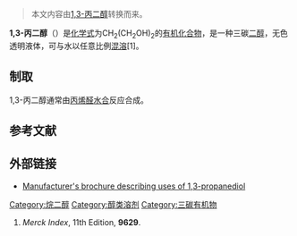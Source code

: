 > 本文内容由[1,3-丙二醇](https://zh.wikipedia.org/wiki/1,3-丙二醇)转换而来。


**1,3-丙二醇**（）是[化学式](../Page/化学式.md "wikilink")为CH<sub>2</sub>(CH<sub>2</sub>OH)<sub>2</sub>的[有机化合物](../Page/有机化合物.md "wikilink")，是一种三碳[二醇](https://zh.wikipedia.org/wiki/二醇 "wikilink")，无色透明液体，可与水以任意比例[混溶](https://zh.wikipedia.org/wiki/混溶 "wikilink")\[1\]。

## 制取

1,3-丙二醇通常由[丙烯醛](../Page/丙烯醛.md "wikilink")[水合](../Page/水合.md "wikilink")反应合成。

## 参考文献

## 外部链接

  - [Manufacturer's brochure describing uses of 1,3-propanediol](https://web.archive.org/web/20041227154049/http://www.shellchemicals.com/chemicals/pdf/pdo/brochure.pdf?section=our_products)

[Category:烷二醇](https://zh.wikipedia.org/wiki/Category:烷二醇 "wikilink") [Category:醇类溶剂](https://zh.wikipedia.org/wiki/Category:醇类溶剂 "wikilink") [Category:三碳有机物](https://zh.wikipedia.org/wiki/Category:三碳有机物 "wikilink")

1.  *Merck Index*, 11th Edition, **9629**.